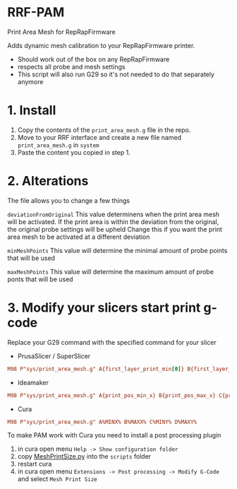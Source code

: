 # RRF-PAM
Print Area Mesh for RepRapFirmware

Adds dynamic mesh calibration to your RepRapFirmware printer.

- Should work out of the box on any RepRapFirmware
- respects all probe and mesh settings
- This script will also run G29 so it's not needed to do that separately anymore

# 1. Install
1. Copy the contents of the `print_area_mesh.g` file in the repo.
2. Move to your RRF interface and create a new file named `print_area_mesh.g` in `system`
3. Paste the content you copied in step 1.

# 2. Alterations
The file allows you to change a few things

`deviationFromOriginal`
This value determinens when the print area mesh will be activated.
If the print area is within the deviation from the original, the original probe settings will be upheld
Change this if you want the print area mesh to be activated at a different deviation

`minMeshPoints`
This value will determine the minimal amount of probe points that will be used

`maxMeshPoints`
This value will determine the maximum amount of probe ponts that will be used


# 3. Modify your slicers start print g-code
Replace your G29 command with the specified command for your slicer

- PrusaSlicer / SuperSlicer
```ini
M98 P"sys/print_area_mesh.g" A{first_layer_print_min[0]} B{first_layer_print_max[0]} C{first_layer_print_min[1]} D{first_layer_print_max[1]}
```

- Ideamaker 
```ini
M98 P"sys/print_area_mesh.g" A{print_pos_min_x} B{print_pos_max_x} C{print_pos_min_y} D{print_pos_max_y}
```

- Cura
```ini
M98 P"sys/print_area_mesh.g" A%MINX% B%MAXX% C%MINY% D%MAXY%
```

To make PAM work with Cura you need to install a post processing plugin

1. in cura open menu ```Help -> Show configuration folder```
2. copy [MeshPrintSize.py](/MeshPrintSize.py) into the ```scripts``` folder
3. restart cura
4. in cura open menu ```Extensions -> Post processing -> Modify G-Code``` and select ```Mesh Print Size```
